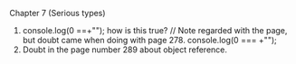 Chapter 7 (Serious types)

1. console.log(0 ==+""); how is this true? // Note regarded with the page, but doubt came when doing with page 278.
   console.log(0 === +"");
2. Doubt in the page number 289 about object reference.